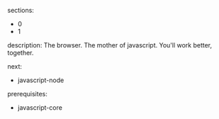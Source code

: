 sections:
  - 0
  - 1

description: The browser. The mother of javascript. You'll work better, together.

next:
  - javascript-node

prerequisites:
  - javascript-core
